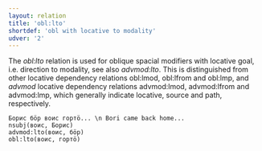 ```yaml
---
layout: relation
title: 'obl:lto'
shortdef: 'obl with locative to modality'
udver: '2'
---
```


The _obl:lto_ relation is used for oblique spacial modifiers with locative goal, i.e. direction to modality,
see also _advmod:lto_.
This is distinguished from other locative dependency relations obl:lmod, obl:lfrom and obl:lmp,
and _advmod_ locative dependency relations advmod:lmod, advmod:lfrom and advmod:lmp,
which generally indicate locative, source and path, respectively.

~~~ sdparse
Борис бӧр воис гортӧ... \n Bori came back home...
nsubj(воис, Борис)
advmod:lto(воис, бӧр)
obl:lto(воис, гортӧ)

~~~

<!-- Interlanguage links updated Ne 5. května 2024, 18:21:39 CEST -->
